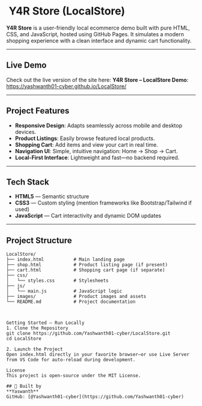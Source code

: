 # ​​ Y4R Store (LocalStore)

**Y4R Store** is a user-friendly local ecommerce demo built with pure HTML, CSS, and JavaScript, hosted using GitHub Pages. It simulates a modern shopping experience with a clean interface and dynamic cart functionality.

---

##  Live Demo
Check out the live version of the site here:
**Y4R Store – LocalStore Demo**: https://yashwanth01-cyber.github.io/LocalStore/  


---

##  Project Features
- **Responsive Design**: Adapts seamlessly across mobile and desktop devices.
- **Product Listings**: Easily browse featured local products.
- **Shopping Cart**: Add items and view your cart in real time.
- **Navigation UI**: Simple, intuitive navigation: Home → Shop → Cart.
- **Local-First Interface**: Lightweight and fast—no backend required.

---

##  Tech Stack
- **HTML5** — Semantic structure
- **CSS3** — Custom styling (mention frameworks like Bootstrap/Tailwind if used)
- **JavaScript** — Cart interactivity and dynamic DOM updates

---

##  Project Structure
```text
LocalStore/
├── index.html           # Main landing page
├── shop.html            # Product listing page (if present)
├── cart.html            # Shopping cart page (if separate)
├── css/
│   └── styles.css       # Stylesheets
├── js/
│   └── main.js          # JavaScript logic
├── images/              # Product images and assets
└── README.md            # Project documentation



Getting Started — Run Locally
1. Clone the Repository
git clone https://github.com/Yashwanth01-cyber/LocalStore.git
cd LocalStore

2. Launch the Project
Open index.html directly in your favorite browser—or use Live Server from VS Code for auto-reload during development.

License
This project is open-source under the MIT License.

## 👤 Built by
**Yaswanth**  
GitHub: [@Yashwanth01-cyber](https://github.com/Yashwanth01-cyber)
